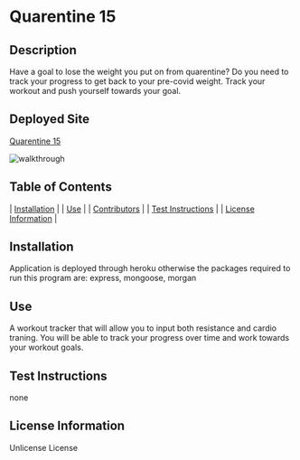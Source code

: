# Quarentine 15

## Description
Have a goal to lose the weight you put on from quarentine? Do you need to track your progress to get back to your pre-covid weight. Track your workout and push yourself towards your goal.

## Deployed Site
[Quarentine 15](https://quarantine-15.herokuapp.com/?id=5fabfe146a6f6a00175748c7)

![walkthrough](./public/images/tracker.gif)

## Table of Contents
  
| [Installation](#installation) |
| [Use](#use) |
| [Contributors](#contributors) |
| [Test Instructions](#test-instructions) |
| [License Information](#license-information) |
    
## Installation
Application is deployed through heroku otherwise the packages required to run this program are: express, mongoose, morgan
  
## Use
A workout tracker that will allow you to input both resistance and cardio traning. You will be able to track your progress over time and work towards your workout goals.
    
## Test Instructions
none
  
## License Information
Unlicense License